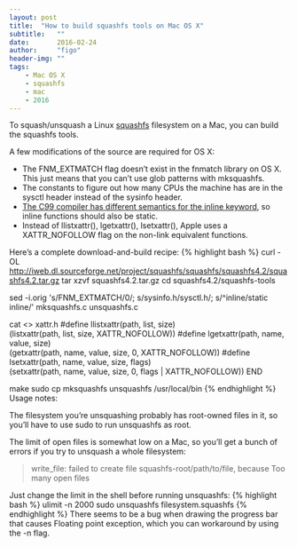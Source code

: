 ```yaml
---
layout: post
title:  "How to build squashfs tools on Mac OS X"
subtitle:   ""  
date:       2016-02-24
author:     "figo"
header-img: ""
tags:
    - Mac OS X
    - squashfs
    - mac
    - 2016
---
```

To squash/unsquash a Linux [squashfs][1] filesystem on a Mac, you can build the squashfs tools.

A few modifications of the source are required for OS X:

* The FNM_EXTMATCH flag doesn’t exist in the fnmatch library on OS X. This just means that you can’t use glob patterns with mksquashfs.
* The constants to figure out how many CPUs the machine has are in the sysctl header instead of the sysinfo header.
* [The C99 compiler has different semantics for the inline keyword][2], so inline functions should also be static.
* Instead of llistxattr(), lgetxattr(), lsetxattr(), Apple uses a XATTR_NOFOLLOW flag on the non-link equivalent functions.

Here’s a complete download-and-build recipe:
{% highlight bash %}
curl -OL http://iweb.dl.sourceforge.net/project/squashfs/squashfs/squashfs4.2/squashfs4.2.tar.gz
tar xzvf squashfs4.2.tar.gz
cd squashfs4.2/squashfs-tools

sed -i.orig 's/FNM_EXTMATCH/0/; s/sysinfo.h/sysctl.h/; s/^inline/static inline/' mksquashfs.c unsquashfs.c

cat <<END >> xattr.h
#define llistxattr(path, list, size) \
  (listxattr(path, list, size, XATTR_NOFOLLOW))
#define lgetxattr(path, name, value, size) \
  (getxattr(path, name, value, size, 0, XATTR_NOFOLLOW))
#define lsetxattr(path, name, value, size, flags) \
  (setxattr(path, name, value, size, 0, flags | XATTR_NOFOLLOW))
END

make
sudo cp mksquashfs unsquashfs /usr/local/bin
{% endhighlight %}
Usage notes:

The filesystem you’re unsquashing probably has root-owned files in it, so you’ll have to use sudo to run unsquashfs as root.

The limit of open files is somewhat low on a Mac, so you’ll get a bunch of errors if you try to unsquash a whole filesystem:

> write_file: failed to create file squashfs-root/path/to/file, because Too many open files

Just change the limit in the shell before running unsquashfs:
{% highlight bash %}
ulimit -n 2000
sudo unsquashfs filesystem.squashfs
{% endhighlight %}
There seems to be a bug when drawing the progress bar that causes Floating point exception, which you can workaround by using the -n flag.

[1]: http://squashfs.sourceforge.net/
[2]: http://clang.llvm.org/compatibility.html#inline
